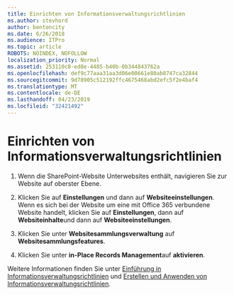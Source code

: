```yaml
---
title: Einrichten von Informationsverwaltungsrichtlinien
ms.author: stevhord
author: bentoncity
ms.date: 6/26/2018
ms.audience: ITPro
ms.topic: article
ROBOTS: NOINDEX, NOFOLLOW
localization_priority: Normal
ms.assetid: 253110c8-ed8e-4485-b40b-0b344843762a
ms.openlocfilehash: def9c77aaa31aa3d06e00661e80ab8747ca32844
ms.sourcegitcommit: 9d78905c512192ffc4675468abd2efc5f2e4baf4
ms.translationtype: MT
ms.contentlocale: de-DE
ms.lasthandoff: 04/23/2019
ms.locfileid: "32421492"
---
```

# <a name="set-up-information-management-policies"></a>Einrichten von Informationsverwaltungsrichtlinien

1. Wenn die SharePoint-Website Unterwebsites enthält, navigieren Sie zur Website auf oberster Ebene.
    
2. Klicken Sie auf **Einstellungen** und dann auf **Websiteeinstellungen**. Wenn es sich bei der Website um eine mit Office 365 verbundene Website handelt, klicken Sie auf **Einstellungen**, dann auf **Websiteinhalte**und dann auf **Websiteeinstellungen**.
    
3. Klicken Sie unter **Websitesammlungsverwaltung** auf **Websitesammlungsfeatures**.
    
4. Klicken Sie unter **in-Place Records Management**auf **aktivieren**.
    
Weitere Informationen finden Sie unter [Einführung in Informationsverwaltungsrichtlinien](https://go.microsoft.com/fwlink/?linkid=404239) und [Erstellen und Anwenden von Informationsverwaltungsrichtlinien](https://go.microsoft.com/fwlink/?linkid=2003916).
  

